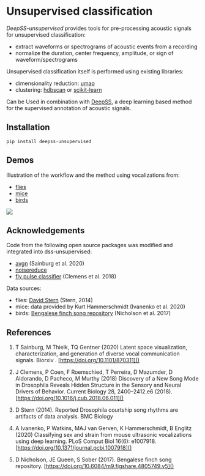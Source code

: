 # Unsupervised classification
_DeepSS-unsupervised_ provides tools for pre-processing acoustic signals for unsupervised classification:

- extract waveforms or spectrograms of acoustic events from a recording
- normalize the duration, center frequency, amplitude, or sign of waveform/spectrograms

Unsupervised classification itself is performed using existing libraries:

- dimensionality reduction: [umap](https://umap-learn.readthedocs.io/)
- clustering: [hdbscan](https://hdbscan.readthedocs.io/) or [scikit-learn](https://scikit-learn.org/stable/modules/clustering.html)

Can be Used in combination with [DeepSS](https://github.com/janclemenslab/deepsongsegmenter), a deep learning based method for the supervised annotation of acoustic signals.


## Installation

```shell
pip install deepss-unsupervised
```

## Demos
 Illustration of the workflow and the method using vocalizations from:

- [flies](unsupervised_flies.ipynb)
- [mice](unsupervised_mice.ipynb)
- [birds](unsupervised_birds.ipynb)

![](unsupervised_banner.png)


## Acknowledgements
Code from the following open source packages was modified and integrated into dss-unsupervised:

- [avgn](https://github.com/timsainb/avgn_paper) (Sainburg et al. 2020)
- [noisereduce](https://pypi.org/project/noisereduce)
- [fly pulse classifier](https://github.com/murthylab/MurthyLab_FlySongSegmenter) (Clemens et al. 2018)

Data sources:

- flies: [David Stern](https://www.janelia.org/lab/stern-lab/tools-reagents-data) (Stern, 2014)
- mice: data provided by Kurt Hammerschmidt (Ivanenko et al. 2020)
- birds: [Bengalese finch song repository](https://doi.org/10.6084/m9.figshare.4805749.v5) (Nicholson et al. 2017)


## References

1. T Sainburg, M Thielk, TQ Gentner (2020) Latent space visualization, characterization, and generation of diverse vocal communication signals. Biorxiv . [https://doi.org/10.1101/870311]()

2. J Clemens, P Coen, F Roemschied, T Perreira, D Mazumder, D Aldorando, D Pacheco, M Murthy (2018) Discovery of a New Song Mode in Drosophila Reveals Hidden Structure in the Sensory and Neural Drivers of Behavior. Current Biology 28, 2400–2412.e6 (2018). [https://doi.org/10.1016/j.cub.2018.06.011]()

3. D Stern (2014). Reported Drosophila courtship song rhythms are artifacts of data analysis. BMC Biology

4. A Ivanenko, P Watkins, MAJ van Gerven, K Hammerschmidt, B Englitz (2020) Classifying sex and strain from mouse ultrasonic vocalizations using deep learning. PLoS Comput Biol 16(6): e1007918. [https://doi.org/10.1371/journal.pcbi.1007918]()

5. D Nicholson, JE Queen, S Sober (2017). Bengalese finch song repository. [https://doi.org/10.6084/m9.figshare.4805749.v5]()